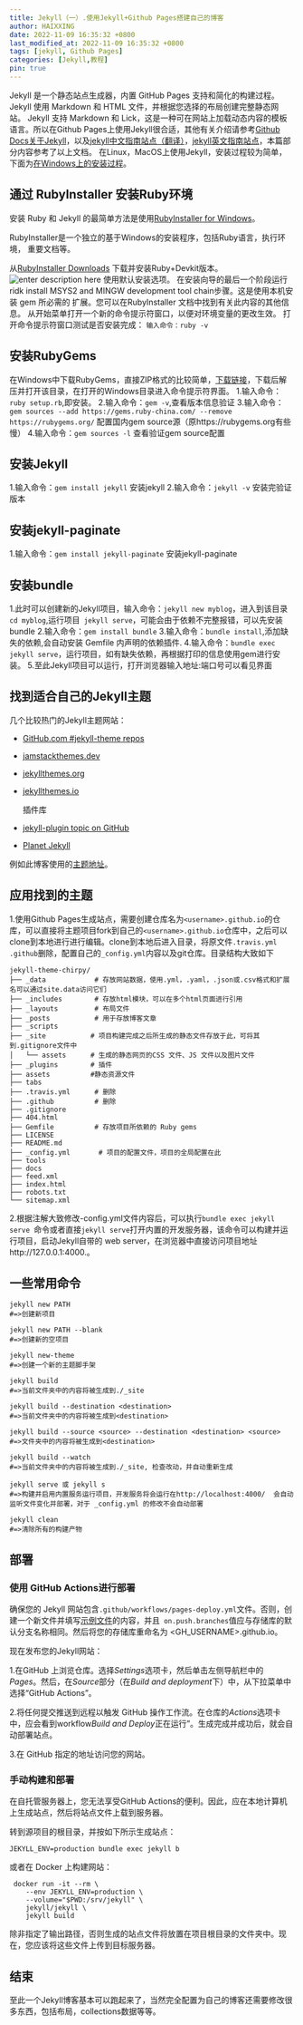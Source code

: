 ```yaml
---
title: Jekyll（一）.使用Jekyll+Github Pages搭建自己的博客
author: HAIXXING
date: 2022-11-09 16:35:32 +0800
last_modified_at: 2022-11-09 16:35:32 +0800
tags: [jekyll, Github Pages]
categories: [Jekyll,教程]
pin: true
---
```



Jekyll 是一个静态站点生成器，内置 GitHub Pages 支持和简化的构建过程。 Jekyll 使用 Markdown 和 HTML 文件，并根据您选择的布局创建完整静态网站。 Jekyll 支持 Markdown 和 Lick，这是一种可在网站上加载动态内容的模板语言。所以在Github Pages上使用Jekyll很合适，其他有关介绍请参考[Github Docs关于Jekyll](https://docs.github.com/cn/pages/setting-up-a-github-pages-site-with-jekyll/about-github-pages-and-jekyll)，以及[jekyll中文指南站点（翻译）](http://jekyllcn.com/)，[jekyll英文指南站点](https://jekyllrb.com/)，本篇部分内容参考了以上文档。
	在Linux，MacOS上使用Jekyll，安装过程较为简单，下面为[在Windows上的安装过程](https://jekyllrb.com/docs/installation/windows/)。
## 通过 RubyInstaller 安装Ruby环境
安装 Ruby 和 Jekyll 的最简单方法是使用[RubyInstaller for Windows](https://rubyinstaller.org/)。

RubyInstaller是一个独立的基于Windows的安装程序，包括Ruby语言，执行环境， 重要文档等。

从[RubyInstaller Downloads](https://rubyinstaller.org/downloads/) 下载并安装Ruby+Devkit版本。![enter description here](/assets/img/sample/1667984085494.jpg)
使用默认安装选项。
在安装向导的最后一个阶段运行ridk install MSYS2 and MINGW development tool chain步骤。这是使用本机安装 gem 所必需的 扩展。您可以在RubyInstaller 文档中找到有关此内容的其他信息。
从开始菜单打开一个新的命令提示符窗口，以便对环境变量的更改生效。
打开命令提示符窗口测试是否安装完成：
```输入命令：ruby -v```
## 安装RubyGems 
在Windows中下载RubyGems，直接ZIP格式的比较简单，[下载链接](https://rubygems.org/pages/download)，下载后解压并打开该目录，在打开的Windows目录进入命令提示符界面。
1.输入命令：```ruby setup.rb```,即安装。
2.输入命令：```gem -v```,查看版本信息验证
3.输入命令：```gem sources --add https://gems.ruby-china.com/ --remove https://rubygems.org/``` 配置国内gem source源（原https://rubygems.org有些慢）
4.输入命令：```gem sources -l``` 查看验证gem source配置
## 安装Jekyll
1.输入命令：```gem install jekyll``` 安装jekyll
2.输入命令：```jekyll -v``` 安装完验证版本
## 安装jekyll-paginate
1.输入命令：```gem install jekyll-paginate``` 安装jekyll-paginate
## 安装bundle
1.此时可以创建新的Jekyll项目，输入命令：```jekyll new myblog```，进入到该目录```cd myblog```,运行项目``` jekyll serve```，可能会由于依赖不完整报错，可以先安装bundle
2.输入命令：```gem install bundle```
3.输入命令：```bundle install```,添加缺失的依赖,会自动安装 Gemfile 内声明的依赖插件.
4.输入命令：```bundle exec jekyll serve```，运行项目，如有缺失依赖，再根据打印的信息使用gem进行安装。
5.至此Jekyll项目可以运行，打开浏览器输入地址:端口号可以看见界面
## 找到适合自己的Jekyll主题
几个比较热门的Jekyll主题网站：
* [GitHub.com #jekyll-theme repos](https://github.com/topics/jekyll-theme)
* [jamstackthemes.dev](https://jamstackthemes.dev/ssg/jekyll/)
* [jekyllthemes.org](http://jekyllthemes.org/)
* [jekyllthemes.io](https://jekyllthemes.io/)
  
  插件库
* [jekyll-plugin topic on GitHub](https://github.com/topics/jekyll-plugin)
* [Planet Jekyll](https://github.com/planetjekyll/awesome-jekyll-plugins)
  
 例如此博客使用的[主题地址](https://github.com/cotes2020/jekyll-theme-chirpy)。
 
 ## 应用找到的主题
 1.使用Github Pages生成站点，需要创建仓库名为```<username>.github.io```的仓库，可以直接将主题项目fork到自己的```<username>.github.io```仓库中，之后可以clone到本地进行进行编辑。clone到本地后进入目录，将原文件```.travis.yml .github```删除，配置自己的```_config.yml```内容以及git仓库。目录结构大致如下
 ```
 jekyll-theme-chirpy/
├── _data            # 存放网站数据，使用.yml，.yaml，.json或.csv格式和扩展名可以通过site.data访问它们
├── _includes        # 存放html模块，可以在多个html页面进行引用
├── _layouts         # 布局文件
├── _posts           # 用于存放博客文章
├── _scripts
├── _site           # 项目构建完成之后所生成的静态文件存放于此，可将其到.gitignore文件中
│   └── assets      # 生成的静态网页的CSS 文件、JS 文件以及图片文件
├── _plugins        # 插件
├── assets          #静态资源文件
├── tabs
├── .travis.yml      # 删除
├── .github          # 删除
├── .gitignore
├── 404.html
├── Gemfile          # 存放项目所依赖的 Ruby gems
├── LICENSE
├── README.md
├── _config.yml       # 项目的配置文件，项目的全局配置在此
├── tools           
├── docs
├── feed.xml
├── index.html
├── robots.txt
└── sitemap.xml
 ```
 
  2.根据注解大致修改-config.yml文件内容后，可以执行```bundle exec jekyll serve ```命令或者直接```jekyll serve```打开内置的开发服务器，该命令可以构建并运行项目，启动Jekyll自带的 web server，在浏览器中直接访问项目地址http://127.0.0.1:4000.。
  
  ## 一些常用命令
  ```console
 jekyll new PATH
 #=>创建新项目
 
 jekyll new PATH --blank 
 #=>创建新的空项目
 
 jekyll new-theme 
 #=>创建一个新的主题脚手架
 
 jekyll build 
 #=>当前文件夹中的内容将被生成到./_site
 
 jekyll build --destination <destination>
  #=>当前文件夹中的内容将被生成到<destination>
 
 jekyll build --source <source> --destination <destination> <source>
  #=>文件夹中的内容将被生成到<destination>
 
 jekyll build --watch 
  #=>当前文件夹中的内容将被生成到./_site, 检查改动，并自动重新生成
 
 jekyll serve 或 jekyll s 
 #=>构建并启用内置服务运行项目，开发服务将会运行在http://localhost:4000/  会自动监听文件变化并部署，对于 _config.yml 的修改不会自动部署
 
 jekyll clean 
 #=>清除所有的构建产物
```
## 部署
### 使用 GitHub Actions进行部署
确保您的 Jekyll 网站包含`.github/workflows/pages-deploy.yml`文件。否则，创建一个新文件并填写[示例文件](https://github.com/cotes2020/jekyll-theme-chirpy/blob/master/.github/workflows/pages-deploy.yml.hook)的内容，并且` on.push.branches`值应与存储库的默认分支名称相同。然后将您的存储库重命名为 <GH_USERNAME>.github.io。

现在发布您的Jekyll网站：

1.在GitHub 上浏览仓库。选择*Settings*选项卡，然后单击左侧导航栏中的*Pages*。然后，在*Source*部分（在*Build and deployment*下）中，从下拉菜单中选择“GitHub Actions”。

2.将任何提交推送到远程以触发 GitHub 操作工作流。在仓库的*Actions*选项卡中，应会看到workflow*Build and Deploy*正在运行”。生成完成并成功后，就会自动部署站点。

3.在 GitHub 指定的地址访问您的网站。

### 手动构建和部署
在自托管服务器上，您无法享受GitHub Actions的便利。因此，应在本地计算机上生成站点，然后将站点文件上载到服务器。

转到源项目的根目录，并按如下所示生成站点：

 ```console
 JEKYLL_ENV=production bundle exec jekyll b
```
或者在 Docker 上构建网站：
```console
 docker run -it --rm \
    --env JEKYLL_ENV=production \
    --volume="$PWD:/srv/jekyll" \
    jekyll/jekyll \
    jekyll build
```
除非指定了输出路径，否则生成的站点文件将放置在项目根目录的文件夹中。现在，您应该将这些文件上传到目标服务器。


## 结束
  至此一个Jekyll博客基本可以跑起来了，当然完全配置为自己的博客还需要修改很多东西，包括布局，collections数据等等。